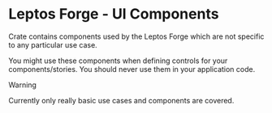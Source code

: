 # Leptos Forge - UI Components

Crate contains components used by the Leptos Forge which are not specific to any particular use case.

You might use these components when defining controls for your components/stories. You should never use
them in your application code.

> [!WARNING]
>
> Currently only really basic use cases and components are covered.